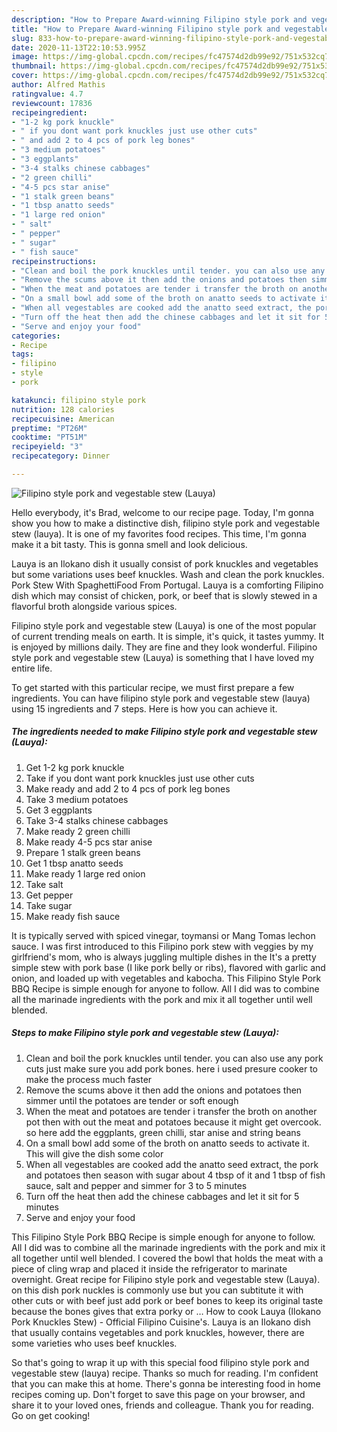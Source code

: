 ```yaml
---
description: "How to Prepare Award-winning Filipino style pork and vegestable stew (Lauya)"
title: "How to Prepare Award-winning Filipino style pork and vegestable stew (Lauya)"
slug: 833-how-to-prepare-award-winning-filipino-style-pork-and-vegestable-stew-lauya
date: 2020-11-13T22:10:53.995Z
image: https://img-global.cpcdn.com/recipes/fc47574d2db99e92/751x532cq70/filipino-style-pork-and-vegestable-stew-lauya-recipe-main-photo.jpg
thumbnail: https://img-global.cpcdn.com/recipes/fc47574d2db99e92/751x532cq70/filipino-style-pork-and-vegestable-stew-lauya-recipe-main-photo.jpg
cover: https://img-global.cpcdn.com/recipes/fc47574d2db99e92/751x532cq70/filipino-style-pork-and-vegestable-stew-lauya-recipe-main-photo.jpg
author: Alfred Mathis
ratingvalue: 4.7
reviewcount: 17836
recipeingredient:
- "1-2 kg pork knuckle"
- " if you dont want pork knuckles just use other cuts"
- " and add 2 to 4 pcs of pork leg bones"
- "3 medium potatoes"
- "3 eggplants"
- "3-4 stalks chinese cabbages"
- "2 green chilli"
- "4-5 pcs star anise"
- "1 stalk green beans"
- "1 tbsp anatto seeds"
- "1 large red onion"
- " salt"
- " pepper"
- " sugar"
- " fish sauce"
recipeinstructions:
- "Clean and boil the pork knuckles until tender. you can also use any pork cuts just make sure you add pork bones. here i used presure cooker to make the process much faster"
- "Remove the scums above it then add the onions and potatoes then simmer until the potatoes are tender or soft enough"
- "When the meat and potatoes are tender i transfer the broth on another pot then with out the meat and potatoes because it might get overcook. so here add the eggplants, green chilli, star anise and string beans"
- "On a small bowl add some of the broth on anatto seeds to activate it. This will give the dish some color"
- "When all vegestables are cooked add the anatto seed extract, the pork and potatoes then season with sugar about 4 tbsp of it and 1 tbsp of fish sauce, salt and pepper and simmer for 3 to 5 minutes"
- "Turn off the heat then add the chinese cabbages and let it sit for 5 minutes"
- "Serve and enjoy your food"
categories:
- Recipe
tags:
- filipino
- style
- pork

katakunci: filipino style pork 
nutrition: 128 calories
recipecuisine: American
preptime: "PT26M"
cooktime: "PT51M"
recipeyield: "3"
recipecategory: Dinner

---
```



![Filipino style pork and vegestable stew (Lauya)](https://img-global.cpcdn.com/recipes/fc47574d2db99e92/751x532cq70/filipino-style-pork-and-vegestable-stew-lauya-recipe-main-photo.jpg)

Hello everybody, it's Brad, welcome to our recipe page. Today, I'm gonna show you how to make a distinctive dish, filipino style pork and vegestable stew (lauya). It is one of my favorites food recipes. This time, I'm gonna make it a bit tasty. This is gonna smell and look delicious.

Lauya is an Ilokano dish it usually consist of pork knuckles and vegetables but some variations uses beef knuckles. Wash and clean the pork knuckles. Pork Stew With SpaghettiFood From Portugal. Lauya is a comforting Filipino dish which may consist of chicken, pork, or beef that is slowly stewed in a flavorful broth alongside various spices.

Filipino style pork and vegestable stew (Lauya) is one of the most popular of current trending meals on earth. It is simple, it's quick, it tastes yummy. It is enjoyed by millions daily. They are fine and they look wonderful. Filipino style pork and vegestable stew (Lauya) is something that I have loved my entire life.


To get started with this particular recipe, we must first prepare a few ingredients. You can have filipino style pork and vegestable stew (lauya) using 15 ingredients and 7 steps. Here is how you can achieve it.

<!--inarticleads1-->

##### The ingredients needed to make Filipino style pork and vegestable stew (Lauya):

1. Get 1-2 kg pork knuckle
1. Take  if you dont want pork knuckles just use other cuts
1. Make ready  and add 2 to 4 pcs of pork leg bones
1. Take 3 medium potatoes
1. Get 3 eggplants
1. Take 3-4 stalks chinese cabbages
1. Make ready 2 green chilli
1. Make ready 4-5 pcs star anise
1. Prepare 1 stalk green beans
1. Get 1 tbsp anatto seeds
1. Make ready 1 large red onion
1. Take  salt
1. Get  pepper
1. Take  sugar
1. Make ready  fish sauce


It is typically served with spiced vinegar, toymansi or Mang Tomas lechon sauce. I was first introduced to this Filipino pork stew with veggies by my girlfriend&#39;s mom, who is always juggling multiple dishes in the It&#39;s a pretty simple stew with pork base (I like pork belly or ribs), flavored with garlic and onion, and loaded up with vegetables and kabocha. This Filipino Style Pork BBQ Recipe is simple enough for anyone to follow. All I did was to combine all the marinade ingredients with the pork and mix it all together until well blended. 

<!--inarticleads2-->

##### Steps to make Filipino style pork and vegestable stew (Lauya):

1. Clean and boil the pork knuckles until tender. you can also use any pork cuts just make sure you add pork bones. here i used presure cooker to make the process much faster
1. Remove the scums above it then add the onions and potatoes then simmer until the potatoes are tender or soft enough
1. When the meat and potatoes are tender i transfer the broth on another pot then with out the meat and potatoes because it might get overcook. so here add the eggplants, green chilli, star anise and string beans
1. On a small bowl add some of the broth on anatto seeds to activate it. This will give the dish some color
1. When all vegestables are cooked add the anatto seed extract, the pork and potatoes then season with sugar about 4 tbsp of it and 1 tbsp of fish sauce, salt and pepper and simmer for 3 to 5 minutes
1. Turn off the heat then add the chinese cabbages and let it sit for 5 minutes
1. Serve and enjoy your food


This Filipino Style Pork BBQ Recipe is simple enough for anyone to follow. All I did was to combine all the marinade ingredients with the pork and mix it all together until well blended. I covered the bowl that holds the meat with a piece of cling wrap and placed it inside the refrigerator to marinate overnight. Great recipe for Filipino style pork and vegestable stew (Lauya). on this dish pork nuckles is commonly use but you can subtitute it with other cuts or with beef just add pork or beef bones to keep its original taste because the bones gives that extra porky or … How to cook Lauya (Ilokano Pork Knuckles Stew) - Official Filipino Cuisine&#39;s. Lauya is an Ilokano dish that usually contains vegetables and pork knuckles, however, there are some varieties who uses beef knuckles. 

So that's going to wrap it up with this special food filipino style pork and vegestable stew (lauya) recipe. Thanks so much for reading. I'm confident that you can make this at home. There's gonna be interesting food in home recipes coming up. Don't forget to save this page on your browser, and share it to your loved ones, friends and colleague. Thank you for reading. Go on get cooking!
